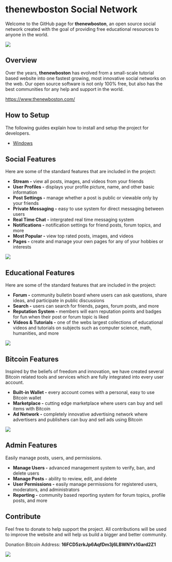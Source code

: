 # thenewboston Social Network
Welcome to the GitHub page for **thenewboston**, an open source social network created with the goal of providing free educational resources to anyone in the world. 

![](http://i.imgur.com/70HIv4i.png)

## Overview
Over the years, **thenewboston** has evolved from a small-scale tutorial based website into one fastest growing, most innovative social networks on the web. Our open source software is not only 100% free, but also has the best communities for any help and support in the world. 

<https://www.thenewboston.com/>

## How to Setup
The following guides explain how to install and setup the project for developers.

* [Windows](https://github.com/thenewboston-developers/thenewboston-Social-Network/wiki/Installing-and-Configuring-XAMPP)

## Social Features
Here are some of the standard features that are included in the project:

* **Stream -** view all posts, images, and videos from your friends
* **User Profiles -** displays your profile picture, name, and other basic information
* **Post Settings -** manage whether a post is public or viewable only by your friends
* **Private Messaging -** easy to use system for direct messaging between users
* **Real Time Chat -** intergrated real time messaging system
* **Notifications -** notification settings for friend posts, forum topics, and more
* **Most Popular -** view top rated posts, images, and videos
* **Pages -** create and manage your own pages for any of your hobbies or interests

![](http://i.imgur.com/yhzHe6H.png)

## Educational Features
Here are some of the standard features that are included in the project:

* **Forum -** community bulletin board where users can ask questions, share ideas, and participate in public discussions
* **Search -** users can search for friends, pages, forum posts, and more
* **Reputation System -** members will earn reputation points and badges for fun when their post or forum topic is liked
* **Videos & Tutorials  -** one of the webs largest collections of educational videos and tutorials on subjects such as computer science, math, humanities, and more

![](http://i.imgur.com/cM7VezU.png)

## Bitcoin Features
Inspired by the beliefs of freedom and innovation, we have created several Bitcoin related tools and services which are fully integrated into every user account.

* **Built-in Wallet -** every account comes with a personal, easy to use Bitcoin wallet
* **Marketplace -** cutting edge marketplace where users can buy and sell items with Bitcoin
* **Ad Network -**  completely innovative advertising network where advertisers and publishers can buy and sell ads using Bitcoin

![](http://i.imgur.com/6PWSV0e.png)

## Admin Features
Easily manage posts, users, and permissions.

* **Manage Users -** advanced management system to verify, ban, and delete users
* **Manage Posts -** ability to review, edit, and delete
* **User Permissions -** easily manage permissions for registered users, moderators, and administrators
* **Reporting -** community based reporting system for forum topics, profile posts, and more

## Contribute
Feel free to donate to help support the project. All contributions will be used to improve the website and will help us build a bigger and better community.

Donation Bitcoin Address: **16FCD5zrkJp6AqfDm3j6LBWNYx1Gard2Z1**

![](http://i.imgur.com/m9izo2g.png)
